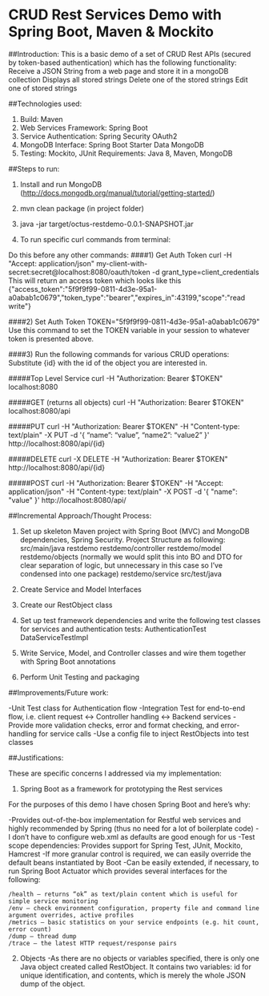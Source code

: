 # CRUD Rest Services Demo with Spring Boot, Maven &amp; Mockito

##Introduction:
This is a basic demo of a set of CRUD Rest APIs (secured by token-based authentication) which has the following functionality:
    Receive a JSON String from a web page and store it in a mongoDB collection
    Displays all stored strings 
    Delete one of the stored strings
    Edit one of stored strings

##Technologies used:
1) Build: Maven
2) Web Services Framework: Spring Boot
3) Service Authentication: Spring Security OAuth2
4) MongoDB Interface: Spring Boot Starter Data MongoDB
5) Testing: Mockito, JUnit
Requirements: Java 8, Maven, MongoDB

##Steps to run:
1) Install and run MongoDB (http://docs.mongodb.org/manual/tutorial/getting-started/)

2) mvn clean package (in project folder)

3) java -jar target/octus-restdemo-0.0.1-SNAPSHOT.jar

4) To run specific curl commands from terminal:

Do this before any other commands:
####1) Get Auth Token
curl -H "Accept: application/json" my-client-with-secret:secret@localhost:8080/oauth/token -d grant_type=client_credentials
This will return an access token which looks like this
{"access_token":"5f9f9f99-0811-4d3e-95a1-a0abab1c0679","token_type":"bearer","expires_in":43199,"scope":"read write"}

####2) Set Auth Token
TOKEN="5f9f9f99-0811-4d3e-95a1-a0abab1c0679"
Use this command to set the TOKEN variable in your session to whatever token is presented above.

####3) Run the following commands for various CRUD operations:
Substitute {id} with the id of the object you are interested in.

#####Top Level Service
curl -H "Authorization: Bearer $TOKEN" localhost:8080

#####GET (returns all objects)
curl -H "Authorization: Bearer $TOKEN" localhost:8080/api

#####PUT
curl -H "Authorization: Bearer $TOKEN" -H "Content-type: text/plain" -X PUT -d '{ “name”: “value”, “name2”: “value2” }' http://localhost:8080/api/{id}

#####DELETE
curl -X DELETE -H "Authorization: Bearer $TOKEN" http://localhost:8080/api/{id}

#####POST
curl -H "Authorization: Bearer $TOKEN" -H "Accept: application/json" -H "Content-type: text/plain" -X POST -d '{ "name": "value" }' http://localhost:8080/api/


##Incremental Approach/Thought Process:

1) Set up skeleton Maven project with Spring Boot (MVC) and MongoDB dependencies, Spring Security. Project Structure as following:
src/main/java
	restdemo
	restdemo/controller
	restdemo/model
	restdemo/objects (normally we would split this into BO and DTO for clear separation of logic, but unnecessary in this case so I’ve condensed into one package)
	restdemo/service
src/test/java

2) Create Service and Model Interfaces

3) Create our RestObject class

4) Set up test framework dependencies and write the following test classes for services and authentication tests:
AuthenticationTest
DataServiceTestImpl

5) Write Service, Model, and Controller classes and wire them together with Spring Boot annotations

6) Perform Unit Testing and packaging 



##Improvements/Future work:

-Unit Test class for Authentication flow
-Integration Test for end-to-end flow, i.e. client request <-> Controller handling <-> Backend services
-Provide more validation checks, error and format checking, and error-handling for service calls
-Use a config file to inject RestObjects into test classes



##Justifications:

These are specific concerns I addressed via my implementation:

1) Spring Boot as a framework for prototyping the Rest services

For the purposes of this demo I have chosen Spring Boot and here’s why:

-Provides out-of-the-box implementation for Restful web services and highly recommended by Spring (thus no need for a lot of boilerplate code)
-I don’t have to configure web.xml as defaults are good enough for us
-Test scope dependencies: Provides support for Spring Test, JUnit, Mockito, Hamcrest
-If more granular control is required, we can easily override the default beans instantiated by Boot
-Can be easily extended, if necessary, to run Spring Boot Actuator which provides several interfaces for the following:

    /health – returns “ok” as text/plain content which is useful for simple service monitoring
    /env – check environment configuration, property file and command line argument overrides, active profiles
    /metrics – basic statistics on your service endpoints (e.g. hit count, error count)
    /dump – thread dump
    /trace – the latest HTTP request/response pairs

2) Objects
-As there are no objects or variables specified, there is only one Java object created called RestObject. It contains two variables: id for unique identification, and contents, which is merely the whole JSON dump of the object.

